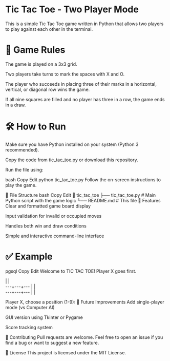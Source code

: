 #  Tic Tac Toe - Two Player Mode
This is a simple Tic Tac Toe game written in Python that allows two players to play against each other in the terminal.

# 🧠 Game Rules
The game is played on a 3x3 grid.

Two players take turns to mark the spaces with X and O.

The player who succeeds in placing three of their marks in a horizontal, vertical, or diagonal row wins the game.

If all nine squares are filled and no player has three in a row, the game ends in a draw.

# 🛠️ How to Run
Make sure you have Python installed on your system (Python 3 recommended).

Copy the code from tic_tac_toe.py or download this repository.

Run the file using:

bash
Copy
Edit
python tic_tac_toe.py
Follow the on-screen instructions to play the game.

📂 File Structure
bash
Copy
Edit
📁 tic_tac_toe
├── tic_tac_toe.py    # Main Python script with the game logic
└── README.md         # This file
🔧 Features
Clear and formatted game board display

Input validation for invalid or occupied moves

Handles both win and draw conditions

Simple and interactive command-line interface

# ✅ Example
pgsql
Copy
Edit
Welcome to TIC TAC TOE!
Player X goes first.

   |   |   
---+---+---
   |   |   
---+---+---
   |   |   

Player X, choose a position (1-9):
🚀 Future Improvements
Add single-player mode (vs Computer AI)

GUI version using Tkinter or Pygame

Score tracking system

🤝 Contributing
Pull requests are welcome. Feel free to open an issue if you find a bug or want to suggest a new feature.

📜 License
This project is licensed under the MIT License.













